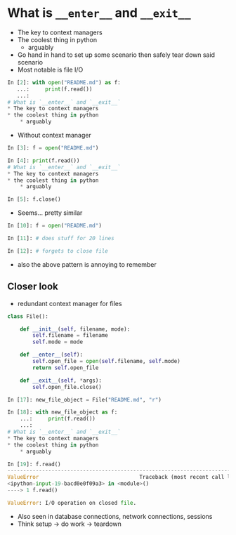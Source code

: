 # What is `__enter__` and `__exit__`
* The key to context managers
* The coolest thing in python
    * arguably
* Go hand in hand to set up some scenario then safely tear down said scenario
* Most notable is file I/O

```python
In [2]: with open("README.md") as f:
   ...:     print(f.read())
   ...:
# What is `__enter__` and `__exit__`
* The key to context managers
* the coolest thing in python
    * arguably
```

* Without context manager

```python
In [3]: f = open("README.md")

In [4]: print(f.read())
# What is `__enter__` and `__exit__`
* The key to context managers
* the coolest thing in python
    * arguably

In [5]: f.close()
```

* Seems... pretty similar

```python
In [10]: f = open("README.md")

In [11]: # does stuff for 20 lines

In [12]: # forgets to close file
```

* also the above pattern is annoying to remember

## Closer look

* redundant context manager for files

```python
class File():

    def __init__(self, filename, mode):
        self.filename = filename
        self.mode = mode

    def __enter__(self):
        self.open_file = open(self.filename, self.mode)
        return self.open_file

    def __exit__(self, *args):
        self.open_file.close()

In [17]: new_file_object = File("README.md", "r")

In [18]: with new_file_object as f:
    ...:     print(f.read())
    ...:
# What is `__enter__` and `__exit__`
* The key to context managers
* the coolest thing in python
    * arguably

In [19]: f.read()
---------------------------------------------------------------------------
ValueError                                Traceback (most recent call last)
<ipython-input-19-bacd0e0f09a3> in <module>()
----> 1 f.read()

ValueError: I/O operation on closed file.
```

* Also seen in database connections, network connections, sessions
* Think setup -> do work -> teardown
